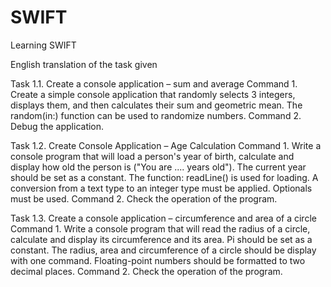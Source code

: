 # SWIFT
Learning SWIFT 

English translation of the task given

Task 1.1. Create a console application – sum and average
Command 1. Create a simple console application that randomly selects 3 integers, displays them, and then calculates their sum and geometric mean.
The random(in:) function can be used to randomize numbers.
Command 2. Debug the application.



Task 1.2. Create Console Application – Age Calculation
Command 1. Write a console program that will load a person's year of birth, calculate and display how old the person is ("You are .... years old"). The current year should be set as a constant.
The function: readLine() is used for loading. A conversion from a text type to an integer type must be applied. Optionals must be used.
Command 2. Check the operation of the program.



Task 1.3. Create a console application – circumference and area of a circle
Command 1. Write a console program that will read the radius of a circle, calculate and display its circumference and its area. Pi should be set as a constant. The radius, area and circumference of a circle should be
display with one command. Floating-point numbers should be formatted to two decimal places.
Command 2. Check the operation of the program.
